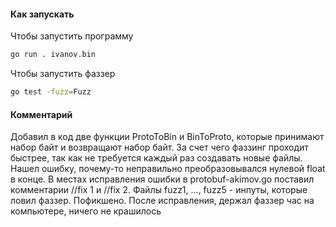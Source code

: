 #### Как запускать
Чтобы запустить программу
```sh
go run . ivanov.bin
```
Чтобы запустить фаззер
```sh
go test -fuzz=Fuzz
```
#### Комментарий
Добавил в код две функции ProtoToBin и BinToProto, которые принимают набор байт и возвращают набор байт. За счет чего фаззинг проходит быстрее, так как не требуется каждый раз создавать новые файлы. Нашел ошибку, почему-то неправильно преобразовывался нулевой float в конце. В местах исправления ошибки в protobuf-akimov.go поставил комментарии //fix 1 и //fix 2. Файлы fuzz1, ..., fuzz5 - инпуты, которые ловил фаззер. Пофикшено. После исправления, держал фаззер час на компьютере, ничего не крашилось
